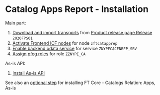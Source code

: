 # Catalog Apps Report - Installation

Main part:

1. [Download and import transports](../../inst/step-1.md) from [Product release page Release](https://github.com/fioritracker/ca/releases) `2020FPS01`
2. [Activate Frontend ICF nodes](../../inst/step-2.md) for node `zftcatapprep`
3. [Enable backend odata service](../../inst/step-3.md) for service `ZNYPECACENREP_SRV`
4. [Assign pfcg roles](../../inst/step-4.md) for role `ZZNYPE_CA`

As-is API:

1. [Install As-is API](../../asis/SPS02/inst.md)

See also an [optional step](inst-opt.md) for installing FT Core - Catalogs Relation: Apps, As-is